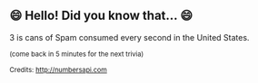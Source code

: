 ## :smile: Hello! Did you know that... :smile:
3 is cans of Spam consumed every second in the United States.

<sup>(come back in 5 minutes for the next trivia)</sup>


<sup>Credits: http://numbersapi.com</sup>
